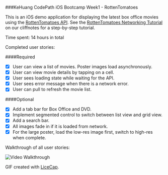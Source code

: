 ###KeHuang CodePath iOS Bootcamp Week1 - RottenTomatoes

This is an iOS demo application for displaying the latest box office movies using the [RottenTomatoes API](http://www.rottentomatoes.com/). See the [RottenTomatoes Networking Tutorial](http://guides.thecodepath.com/android/RottenTomatoes-Networking-Tutorial) on our cliffnotes for a step-by-step tutorial.

Time spent: 14 hours in total

Completed user stories:

####Required

 * [x] User can view a list of movies. Poster images load asynchronously.
 * [x] User can view movie details by tapping on a cell.
 * [x] User sees loading state while waiting for the API.
 * [x] User sees error message when there is a network error.
 * [x] User can pull to refresh the movie list.

####Optional

 * [x] Add a tab bar for Box Office and DVD.
 * [x] Implement segmented control to switch between list view and grid view.
 * [x] Add a search bar.
 * [x] All images fade in if it is loaded from network.
 * [x] For the large poster, load the low-res image first, switch to high-res when complete.
 
Walkthrough of all user stories:
 
![Video Walkthrough](kehuang_rottenTomatoes.gif)
 
GIF created with [LiceCap](http://www.cockos.com/licecap/).